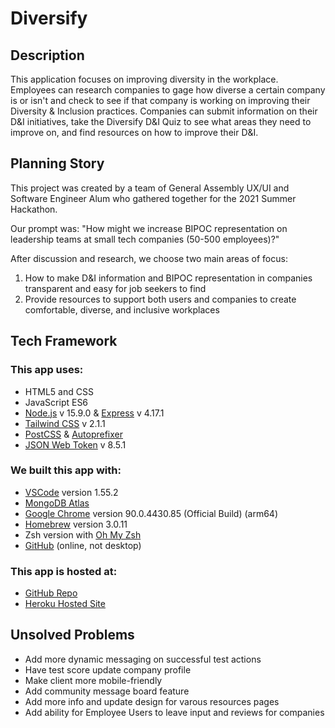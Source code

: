 # Diversify

## Description
This application focuses on improving diversity in the workplace. Employees can research companies to gage how diverse a certain company is or isn't and check to see if that company is working on improving their Diversity & Inclusion practices. Companies can submit information on their D&I initiatives, take the Diversify D&I Quiz to see what areas they need to improve on, and find resources on how to improve their D&I.

## Planning Story
This project was created by a team of General Assembly UX/UI and Software Engineer Alum who gathered together for the 2021 Summer Hackathon.

Our prompt was: "How might we increase BIPOC representation on leadership teams at small tech companies (50-500 employees)?"

After discussion and research, we choose two main areas of focus:
1. How to make D&I information and BIPOC representation in companies transparent and easy for job seekers to find
2. Provide resources to support both users and companies to create comfortable, diverse, and inclusive workplaces

## Tech Framework

### This app uses:
* HTML5 and CSS
* JavaScript ES6
* [Node.js](https://nodejs.org/en/) v 15.9.0 & [Express](https://expressjs.com/) v 4.17.1
* [Tailwind CSS](https://tailwindcss.com/) v 2.1.1
* [PostCSS](https://www.npmjs.com/package/postcss) & [Autoprefixer](https://www.npmjs.com/package/autoprefixer)
* [JSON Web Token](https://www.npmjs.com/package/jsonwebtoken) v 8.5.1

### We built this app with:
* [VSCode](https://code.visualstudio.com/) version 1.55.2
* [MongoDB Atlas](https://www.mongodb.com/cloud/atlas)
* [Google Chrome](https://www.google.com/chrome/) version 90.0.4430.85 (Official Build) (arm64)
* [Homebrew](https://brew.sh/) version 3.0.11
* Zsh version with [Oh My Zsh](https://ohmyz.sh/)
* [GitHub](https://github.com/) (online, not desktop)

### This app is hosted at:
* [GitHub Repo](https://github.com/Silver-Squad/BIPOC)
* [Heroku Hosted Site](https://diversify-ss.herokuapp.com/)

## Unsolved Problems
- Add more dynamic messaging on successful test actions
- Have test score update company profile
- Make client more mobile-friendly
- Add community message board feature
- Add more info and update design for varous resources pages
- Add ability for Employee Users to leave input and reviews for companies
